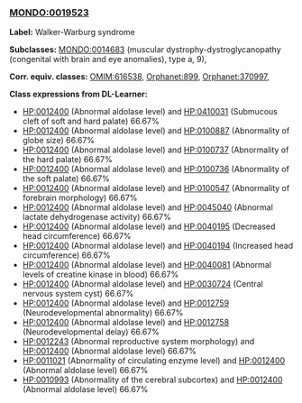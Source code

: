 
### [MONDO:0019523](http://purl.obolibrary.org/obo/MONDO_0019523)
**Label:** Walker-Warburg syndrome

**Subclasses:** [MONDO:0014683](http://purl.obolibrary.org/obo/MONDO_0014683) (muscular dystrophy-dystroglycanopathy (congenital with brain and eye anomalies), type a, 9), 

**Corr. equiv. classes:** [OMIM:616538](http://purl.obolibrary.org/obo/OMIM_616538), [Orphanet:899](http://www.orpha.net/ORDO/Orphanet_899), [Orphanet:370997](http://www.orpha.net/ORDO/Orphanet_370997), 

**Class expressions from DL-Learner:**

- [HP:0012400](http://purl.obolibrary.org/obo/HP_0012400) (Abnormal aldolase level) and [HP:0410031](http://purl.obolibrary.org/obo/HP_0410031) (Submucous cleft of soft and hard palate) 66.67%
- [HP:0012400](http://purl.obolibrary.org/obo/HP_0012400) (Abnormal aldolase level) and [HP:0100887](http://purl.obolibrary.org/obo/HP_0100887) (Abnormality of globe size) 66.67%
- [HP:0012400](http://purl.obolibrary.org/obo/HP_0012400) (Abnormal aldolase level) and [HP:0100737](http://purl.obolibrary.org/obo/HP_0100737) (Abnormality of the hard palate) 66.67%
- [HP:0012400](http://purl.obolibrary.org/obo/HP_0012400) (Abnormal aldolase level) and [HP:0100736](http://purl.obolibrary.org/obo/HP_0100736) (Abnormality of the soft palate) 66.67%
- [HP:0012400](http://purl.obolibrary.org/obo/HP_0012400) (Abnormal aldolase level) and [HP:0100547](http://purl.obolibrary.org/obo/HP_0100547) (Abnormality of forebrain morphology) 66.67%
- [HP:0012400](http://purl.obolibrary.org/obo/HP_0012400) (Abnormal aldolase level) and [HP:0045040](http://purl.obolibrary.org/obo/HP_0045040) (Abnormal lactate dehydrogenase activity) 66.67%
- [HP:0012400](http://purl.obolibrary.org/obo/HP_0012400) (Abnormal aldolase level) and [HP:0040195](http://purl.obolibrary.org/obo/HP_0040195) (Decreased head circumference) 66.67%
- [HP:0012400](http://purl.obolibrary.org/obo/HP_0012400) (Abnormal aldolase level) and [HP:0040194](http://purl.obolibrary.org/obo/HP_0040194) (Increased head circumference) 66.67%
- [HP:0012400](http://purl.obolibrary.org/obo/HP_0012400) (Abnormal aldolase level) and [HP:0040081](http://purl.obolibrary.org/obo/HP_0040081) (Abnormal levels of creatine kinase in blood) 66.67%
- [HP:0012400](http://purl.obolibrary.org/obo/HP_0012400) (Abnormal aldolase level) and [HP:0030724](http://purl.obolibrary.org/obo/HP_0030724) (Central nervous system cyst) 66.67%
- [HP:0012400](http://purl.obolibrary.org/obo/HP_0012400) (Abnormal aldolase level) and [HP:0012759](http://purl.obolibrary.org/obo/HP_0012759) (Neurodevelopmental abnormality) 66.67%
- [HP:0012400](http://purl.obolibrary.org/obo/HP_0012400) (Abnormal aldolase level) and [HP:0012758](http://purl.obolibrary.org/obo/HP_0012758) (Neurodevelopmental delay) 66.67%
- [HP:0012243](http://purl.obolibrary.org/obo/HP_0012243) (Abnormal reproductive system morphology) and [HP:0012400](http://purl.obolibrary.org/obo/HP_0012400) (Abnormal aldolase level) 66.67%
- [HP:0011021](http://purl.obolibrary.org/obo/HP_0011021) (Abnormality of circulating enzyme level) and [HP:0012400](http://purl.obolibrary.org/obo/HP_0012400) (Abnormal aldolase level) 66.67%
- [HP:0010993](http://purl.obolibrary.org/obo/HP_0010993) (Abnormality of the cerebral subcortex) and [HP:0012400](http://purl.obolibrary.org/obo/HP_0012400) (Abnormal aldolase level) 66.67%



